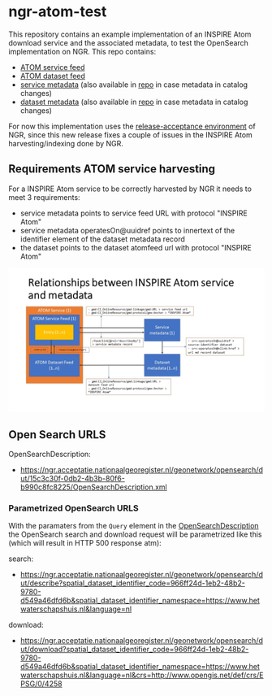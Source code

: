 # ngr-atom-test

This repository contains an example implementation of an INSPIRE Atom download service and the associated metadata, to test the OpenSearch implementation on NGR. This repo contains:

- [ATOM service feed](https://pdok.github.io/ngr-atom-test/index.xml)
- [ATOM dataset feed](https://pdok.github.io/ngr-atom-test/hydrografie.xml)
- [service metadata](https://ngr-2020-acc.geocat.live/geonetwork/srv/dut/csw?service=CSW&version=2.0.2&request=GetRecordById&outputschema=http://www.isotc211.org/2005/gmd&elementsetname=full&id=15c3c30f-0db2-4b3b-80f6-b990c8fc8225) (also available in [repo](metadata/15c3c30f-0db2-4b3b-80f6-b990c8fc8225.xml) in case metadata in catalog changes)
- [dataset metadata](https://ngr-2020-acc.geocat.live/geonetwork/srv/dut/csw?service=CSW&version=2.0.2&request=GetRecordById&outputschema=http://www.isotc211.org/2005/gmd&elementsetname=full&id=07575774-57a1-4419-bab4-6c88fdeb02b2) (also available in [repo](metadata/07575774-57a1-4419-bab4-6c88fdeb02b2.xml) in case metadata in catalog changes)

For now this implementation uses the [release-acceptance environment](https://ngr-2020-acc.geocat.live/geonetwork) of NGR, since this new release fixes a couple of issues in the INSPIRE Atom harvesting/indexing done by NGR.

## Requirements ATOM service harvesting 

For a INSPIRE Atom service to be correctly harvested by NGR it needs to meet 3 requirements:

- service metadata points to service feed URL with protocol "INSPIRE Atom"
- service metadata operatesOn@uuidref points to innertext of the identifier element of the dataset metadata record
- the dataset points to the dataset atomfeed url with protocol "INSPIRE Atom"

![relationships between ATOM service and metadata](images/relationships.JPG)


## Open Search URLS

OpenSearchDescription:
- https://ngr.acceptatie.nationaalgeoregister.nl/geonetwork/opensearch/dut/15c3c30f-0db2-4b3b-80f6-b990c8fc8225/OpenSearchDescription.xml

### Parametrized OpenSearch URLS

With the paramaters from the `Query` element in the [OpenSearchDescription](https://ngr-2020-acc.geocat.live/geonetwork/opensearch/dut/15c3c30f-0db2-4b3b-80f6-b990c8fc8225/OpenSearchDescription.xml) the OpenSearch search and download request will be parametrized like this (which will result in HTTP 500 response atm):

search: 
- https://ngr.acceptatie.nationaalgeoregister.nl/geonetwork/opensearch/dut/describe?spatial_dataset_identifier_code=966ff24d-1eb2-48b2-9780-d549a46dfd6b&spatial_dataset_identifier_namespace=https://www.hetwaterschapshuis.nl&language=nl

download:
- https://ngr.acceptatie.nationaalgeoregister.nl/geonetwork/opensearch/dut/download?spatial_dataset_identifier_code=966ff24d-1eb2-48b2-9780-d549a46dfd6b&spatial_dataset_identifier_namespace=https://www.hetwaterschapshuis.nl&language=nl&crs=http://www.opengis.net/def/crs/EPSG/0/4258
